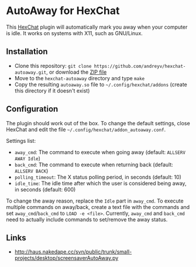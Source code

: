 # AutoAway for HexChat

This [HexChat](http://hexchat.org) plugin will automatically mark you away
when your computer is idle. It works on systems with X11, such as GNU/Linux.

## Installation

* Clone this repository: `git clone https://github.com/andreyv/hexchat-autoaway.git`,
  or download the [ZIP file](https://github.com/andreyv/hexchat-autoaway/archive/master.zip)
* Move to the `hexchat-autoaway` directory and type `make`
* Copy the resulting `autoaway.so` file to `~/.config/hexchat/addons`
  (create this directory if it doesn't exist)

## Configuration

The plugin should work out of the box. To change the default settings,
close HexChat and edit the file `~/.config/hexchat/addon_autoaway.conf`.

Settings list:
* `away_cmd`: The command to execute when going away
  (default: `ALLSERV AWAY Idle`)
* `back_cmd`: The command to execute when returning back
  (default: `ALLSERV BACK`)
* `polling_timeout`: The X status polling period, in seconds (default: 10)
* `idle_time`: The idle time after which the user is considered
  being away, in seconds (default: 600)

To change the away reason, replace the `Idle` part in `away_cmd`. To execute
multiple commands on away/back, create a text file with the commands and set
`away_cmd`/`back_cmd` to `LOAD -e <file>`. Currently, `away_cmd` and `back_cmd`
need to actually include commands to set/remove the away status.

## Links

* http://haus.nakedape.cc/svn/public/trunk/small-projects/desktop/screensaverAutoAway.py
